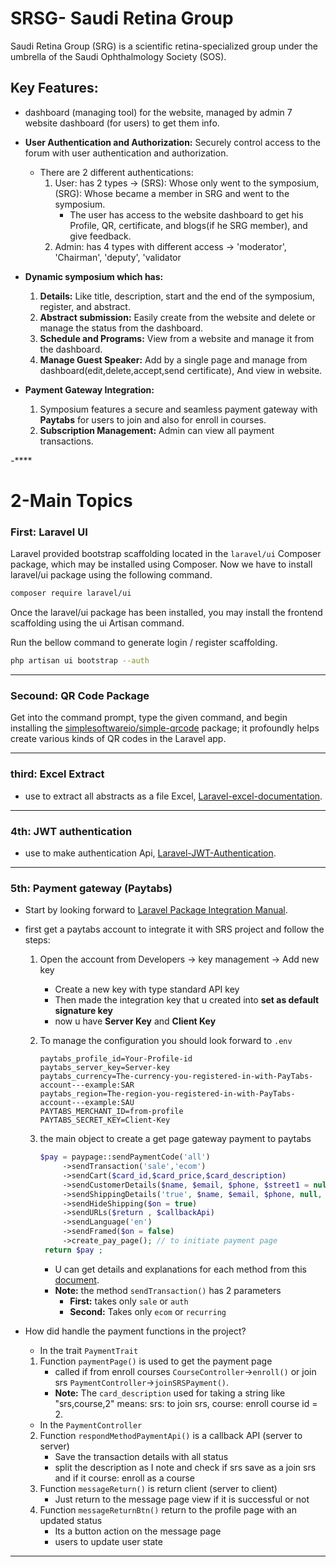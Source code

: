 # SRSG- Saudi Retina Group

Saudi Retina Group (SRG) is a scientific retina-specialized group under the umbrella of the Saudi Ophthalmology Society (SOS).

## Key Features:

- dashboard (managing tool) for the website, managed by admin 7 website dashboard (for users) to get them info.
- **User Authentication and Authorization:** Securely control access to the forum with user authentication and authorization.
   - There are 2 different authentications:
      1. User: has 2 types -> (SRS): Whose only went to the symposium, (SRG): Whose became a member in SRG and went to the symposium.
           - The user has access to the website dashboard to get his Profile, QR, certificate, and blogs(if he SRG member), and give feedback.
      3. Admin: has 4 types with different access -> 'moderator', 'Chairman', 'deputy', 'validator
  
- **Dynamic symposium which has:**
  1. **Details:** Like title, description, start and the end of the symposium, register, and abstract.
  2. **Abstract submission:** Easily create from the website and delete or manage the status from the dashboard.  
  3. **Schedule and Programs:** View from a website and manage it from the dashboard.
  4. **Manage Guest Speaker:** Add by a single page and manage from dashboard(edit,delete,accept,send certificate), And view in website.

- **Payment Gateway Integration:**
  1. Symposium features a secure and seamless payment gateway with **Paytabs** for users to join and also for enroll in courses.
  2.  **Subscription Management:** Admin can view all payment transactions.

-****

# 2-Main Topics

### **First:** Laravel UI
Laravel provided bootstrap scaffolding located in the `laravel/ui` Composer package, which may be installed using Composer. Now we have to install laravel/ui package using the following command.
```bash
composer require laravel/ui
```
Once the laravel/ui package has been installed, you may install the frontend scaffolding using the ui Artisan command.

Run the bellow command to generate login / register scaffolding.

```bash
php artisan ui bootstrap --auth
```

****
### **Secound:** QR Code Package
Get into the command prompt, type the given command, and begin installing the [simplesoftwareio/simple-qrcode](https://github.com/Bacon/BaconQrCode) package; it profoundly helps create various kinds of QR codes in the Laravel app.

****
### **third:** Excel Extract
- use to extract all abstracts as a file Excel, [Laravel-excel-documentation](https://docs.laravel-excel.com/3.1/getting-started/).

****
### **4th:** JWT authentication
- use to make authentication Api, [Laravel-JWT-Authentication](https://www.positronx.io/laravel-jwt-authentication-tutorial-user-login-signup-api/).

****
### **5th:** Payment gateway (Paytabs)
- Start by looking forward to [Laravel Package Integration Manual](https://support.paytabs.com/en/support/solutions/articles/60000710700-laravel-package).
-  first get a paytabs account to integrate it with SRS project and follow the steps:
   1. Open the account from Developers -> key management -> Add new key
        - Create a new key with type standard API key
        - Then made the integration key that u created into **set as default signature key**
        - now u have **Server Key** and **Client Key**
   3. To manage the configuration you should look forward to `.env`
      ```shell
      paytabs_profile_id=Your-Profile-id
      paytabs_server_key=Server-key
      paytabs_currency=The-currency-you-registered-in-with-PayTabs-account---example:SAR
      paytabs_region=The-region-you-registered-in-with-PayTabs-account---example:SAU
      PAYTABS_MERCHANT_ID=from-profile
      PAYTABS_SECRET_KEY=Client-Key
      ```

   4. the main object to create a get page gateway payment to paytabs
       ```php
       $pay = paypage::sendPaymentCode('all')
            ->sendTransaction('sale','ecom')
            ->sendCart($card_id,$card_price,$card_description)
            ->sendCustomerDetails($name, $email, $phone, $street1 = null, $city = null, $state = null, $country = null, $zip = null, $ip= null)
            ->sendShippingDetails('true', $name, $email, $phone, null, $city = null, $state = null, $country = null, $zip = null, $ip = null)
            ->sendHideShipping($on = true)
            ->sendURLs($return , $callbackApi)
            ->sendLanguage('en')
            ->sendFramed($on = false)
            ->create_pay_page(); // to initiate payment page
        return $pay ;
      ```
      - U can get details and explanations for each method from this [document](https://support.paytabs.com/en/support/solutions/articles/60000778145-step-3-laravel-package-initiating-the-payment).
      - **Note:** the method `sendTransaction()` has 2 parameters
           - **First:** takes only `sale` or `auth`
           - **Second:** Takes only `ecom` or `recurring`

- How did handle the payment functions in the project?
     - In the trait `PaymentTrait`  
     1. Function `paymentPage()` is used to get the payment page
           - called if from enroll courses `CourseController`->`enroll()` or join srs `PaymentController`->`joinSRSPayment()`.
           - **Note:** The `card_description` used for taking a string like "srs,course,2" means: srs: to join srs, course: enroll course id = 2.
     - In the `PaymentController`
     2. Function `respondMethodPaymentApi()` is a callback API (server to server)
           - Save the transaction details with all status
           -  split the description as I note and check if srs save as a join srs and if it course: enroll as a course
     3. Function `messageReturn()` is return client (server to client)
           - Just return to the message page view if it is successful or not
     4. Function `messageReturnBtn()` return to the profile page with an updated status
           - Its a button action on the message page
           - users to update user state 
     
 ****





